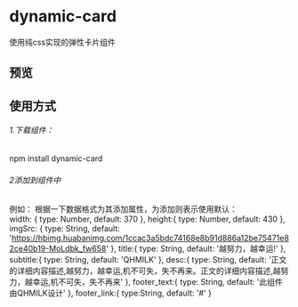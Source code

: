 # dynamic-card
使用纯css实现的弹性卡片组件
## 预览
## 使用方式
###### 1.下载组件：
npm  install dynamic-card
###### 2添加到组件中
例如：
<card :width="200" :height="300"></card>
根据一下数据格式为其添加属性，为添加则表示使用默认：
<br>
        width: {
            type: Number,
            default: 370
        },
        height:{
            type: Number,
            default: 430
        },
        imgSrc: {
            type: String,
            default: 'https://hbimg.huabanimg.com/1ccac3a5bdc74168e8b91d886a12be75471e82ce40b19-MoLdbk_fw658'
        },
        title:{
            type: String,
            default: '越努力，越幸运!' 
        },
         subtitle:{
            type: String,
            default: 'QHMILK' 
        },
        desc:{
            type: String,
            default: '正文的详细内容描述,越努力，越幸运,机不可失，失不再来。正文的详细内容描述,越努力，越幸运,机不可失，失不再来'
        },
         footer_text:{
            type: String,
            default: '此组件由QHMILK设计'
        },
        footer_link:{
            type:String,
            default: '#'
        }


